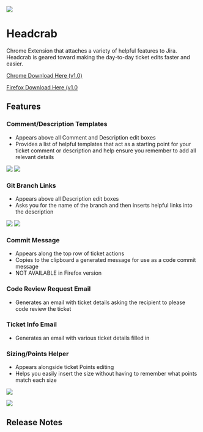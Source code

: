 ![](http://i.imgur.com/H4M7Oyx.png)

# Headcrab
Chrome Extension that attaches a variety of helpful features to Jira. Headcrab is geared toward making the day-to-day ticket edits faster and easier.

[Chrome Download Here (v1.0)](https://chrome.google.com/webstore/detail/headcrab/jnimolcmflanjdofadcbihecegjfljpi)

[Firefox Download Here (v1.0](https://addons.mozilla.org/en-US/firefox/addon/jiraheadcrab/)

## Features

### Comment/Description Templates
- Appears above all Comment and Description edit boxes
- Provides a list of helpful templates that act as a starting point for your ticket comment or description and help ensure you remember to add all relevant details

![](http://i.imgur.com/5M1wQpV.png) ![](http://i.imgur.com/7ClSRZs.png)

### Git Branch Links
- Appears above all Description edit boxes
- Asks you for the name of the branch and then inserts helpful links into the description

![](http://i.imgur.com/CfevzH1.png) ![](http://i.imgur.com/0INse7E.png)

### Commit Message
- Appears along the top row of ticket actions
- Copies to the clipboard a generated message for use as a code commit message
- NOT AVAILABLE in Firefox version

### Code Review Request Email
- Generates an email with ticket details asking the recipient to please code review the ticket

### Ticket Info Email
- Generates an email with various ticket details filled in

### Sizing/Points Helper 
- Appears alongside ticket Points editing
- Helps you easily insert the size without having to remember what points match each size

![](http://i.imgur.com/ra8kIml.png)

![](http://i.imgur.com/dpfi6G2.png)

## Release Notes   
